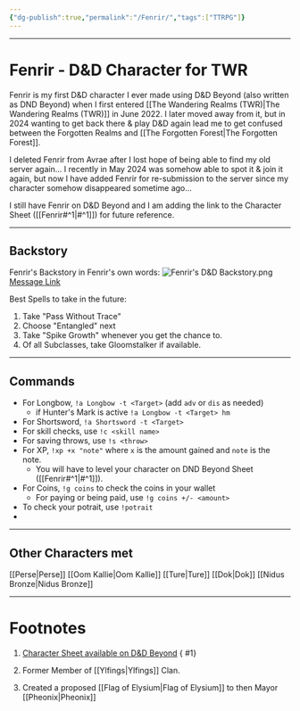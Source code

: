 ```yaml
---
{"dg-publish":true,"permalink":"/Fenrir/","tags":["TTRPG"]}
---
```



---
# Fenrir - D&D Character for TWR
Fenrir is my first D&D character I ever made using D&D Beyond (also written as DND Beyond) when I first entered [[The Wandering Realms (TWR)\|The Wandering Realms (TWR)]] in June 2022.
I later moved away from it, but in 2024 wanting to get back there & play D&D again lead me to get confused between the Forgotten Realms and [[The Forgotten Forest\|The Forgotten Forest]].

I deleted Fenrir from Avrae after I lost hope of being able to find my old server again...
I recently in May 2024 was somehow able to spot it & join it again, but now I have added Fenrir for re-submission to the server since my character somehow disappeared sometime ago...

I still have Fenrir on D&D Beyond and I am adding the link to the Character Sheet ([[Fenrir#^1\|#^1]]) for future reference.

---
## Backstory
Fenrir's Backstory in Fenrir's own words:
![Fenrir's D&D Backstory.png](/img/user/Vaulted%20Images/Fenrir's%20D&D%20Backstory.png)
[Message Link](https://discord.com/channels/817263494818693170/817269672440365065/989107169112780830)

Best Spells to take in the future:
1. Take "Pass Without Trace"
2. Choose "Entangled" next
3. Take "Spike Growth" whenever you get the chance to.
4. Of all Subclasses, take Gloomstalker if available.

---
## Commands
- For Longbow, `!a Longbow -t <Target>`  (add `adv` or `dis` as needed)
	- if Hunter's Mark is active `!a Longbow -t <Target> hm`
- For Shortsword, `!a Shortsword -t <Target>`
- For skill checks, use `!c <skill name>`
- For saving throws, use `!s <throw>`
- For XP, `!xp +x "note"` where `x` is the amount gained and `note` is the note.
	- You will have to level your character on DND Beyond Sheet ([[Fenrir#^1\|#^1]]).
- For Coins, `!g coins` to check the coins in your wallet
	- For paying or being paid, use `!g coins +/- <amount>`
- To check your potrait, use `!potrait`
- 

---
## Other Characters met
[[Perse\|Perse]]
[[Oom Kallie\|Oom Kallie]]
[[Ture\|Ture]]
[[Dok\|Dok]]
[[Nidus Bronze\|Nidus Bronze]]

---
# Footnotes
1. [Character Sheet available on D&D Beyond](https://www.dndbeyond.com/characters/76641747/8ZUP8o)
{ #1}

2. Former Member of [[Ylfings\|Ylfings]] Clan.
3. Created a proposed [[Flag of Elysium\|Flag of Elysium]] to then Mayor [[Pheonix\|Pheonix]] 